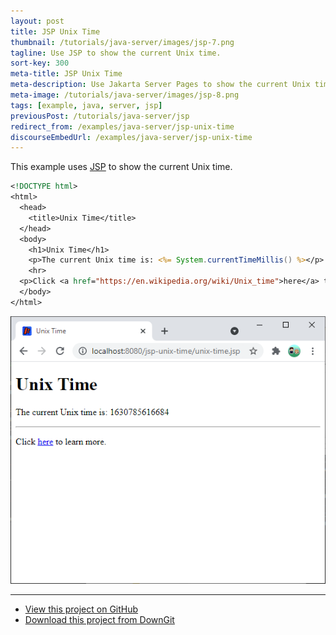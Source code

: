 ```yaml
---
layout: post
title: JSP Unix Time
thumbnail: /tutorials/java-server/images/jsp-7.png
tagline: Use JSP to show the current Unix time.
sort-key: 300
meta-title: JSP Unix Time
meta-description: Use Jakarta Server Pages to show the current Unix time.
meta-image: /tutorials/java-server/images/jsp-8.png
tags: [example, java, server, jsp]
previousPost: /tutorials/java-server/jsp
redirect_from: /examples/java-server/jsp-unix-time
discourseEmbedUrl: /examples/java-server/jsp-unix-time
---
```


This example uses [JSP](/tutorials/java-server/jsp) to show the current Unix time.

```jsp
<!DOCTYPE html>
<html>
  <head>
    <title>Unix Time</title>
  </head>
  <body>
    <h1>Unix Time</h1>
    <p>The current Unix time is: <%= System.currentTimeMillis() %></p>
    <hr>
  <p>Click <a href="https://en.wikipedia.org/wiki/Unix_time">here</a> to learn more.</p>
  </body>
</html>
```

![unix time](/tutorials/java-server/images/jsp-3.png)

---

- [View this project on GitHub](https://github.com/KevinWorkman/HappyCoding/tree/gh-pages/tutorials/java-server/java-server-example-projects/jsp-unix-time)
- [Download this project from DownGit](https://downgit.github.io/#/home?url=https://github.com/KevinWorkman/HappyCoding/tree/gh-pages/tutorials/java-server/java-server-example-projects/jsp-unix-time)
